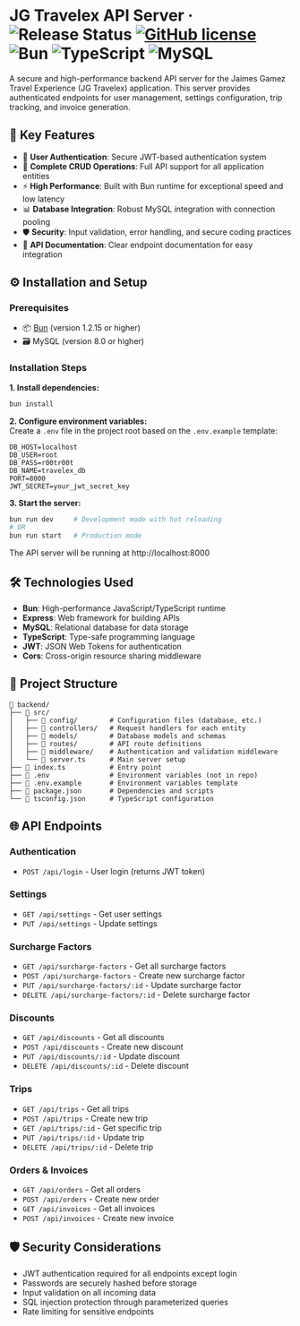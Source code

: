 # JG Travelex API Server &middot; ![Release Status](https://img.shields.io/badge/release-v1.0.0-brightgreen) [![GitHub license](https://img.shields.io/badge/license-MIT-lightgrey.svg)](LICENSE) ![Bun](https://img.shields.io/badge/Bun-1.2.15-f9f1e1) ![TypeScript](https://img.shields.io/badge/TypeScript-5.0-3178c6) ![MySQL](https://img.shields.io/badge/MySQL-8.0-4479a1)

A secure and high-performance backend API server for the Jaimes Gamez Travel Experience (JG Travelex) application. This server provides authenticated endpoints for user management, settings configuration, trip tracking, and invoice generation.

## :rocket: Key Features

- 🔐 **User Authentication**: Secure JWT-based authentication system
- 🔄 **Complete CRUD Operations**: Full API support for all application entities
- ⚡ **High Performance**: Built with Bun runtime for exceptional speed and low latency
- 📊 **Database Integration**: Robust MySQL integration with connection pooling
- 🛡️ **Security**: Input validation, error handling, and secure coding practices
- 📝 **API Documentation**: Clear endpoint documentation for easy integration

## :gear: Installation and Setup

### Prerequisites
- 📦 [Bun](https://bun.sh/) (version 1.2.15 or higher)
- 🗃️ MySQL (version 8.0 or higher)

### Installation Steps

**1. Install dependencies:**
```bash
bun install
```

**2. Configure environment variables:**  
Create a `.env` file in the project root based on the `.env.example` template:
```
DB_HOST=localhost
DB_USER=root
DB_PASS=r00tr00t
DB_NAME=travelex_db
PORT=8000
JWT_SECRET=your_jwt_secret_key
```

**3. Start the server:**
```bash
bun run dev     # Development mode with hot reloading
# OR
bun run start   # Production mode
```

The API server will be running at http://localhost:8000

## :hammer_and_wrench: Technologies Used

- **Bun**: High-performance JavaScript/TypeScript runtime
- **Express**: Web framework for building APIs
- **MySQL**: Relational database for data storage
- **TypeScript**: Type-safe programming language
- **JWT**: JSON Web Tokens for authentication
- **Cors**: Cross-origin resource sharing middleware

## :file_folder: Project Structure

```
📂 backend/
├── 📁 src/
│   ├── 📁 config/        # Configuration files (database, etc.)
│   ├── 📁 controllers/   # Request handlers for each entity
│   ├── 📁 models/        # Database models and schemas
│   ├── 📁 routes/        # API route definitions
│   ├── 📁 middleware/    # Authentication and validation middleware
│   └── 📄 server.ts      # Main server setup
├── 📄 index.ts           # Entry point
├── 📄 .env               # Environment variables (not in repo)
├── 📄 .env.example       # Environment variables template
├── 📄 package.json       # Dependencies and scripts
└── 📄 tsconfig.json      # TypeScript configuration
```

## :globe_with_meridians: API Endpoints

### Authentication
- `POST /api/login` - User login (returns JWT token)

### Settings
- `GET /api/settings` - Get user settings
- `PUT /api/settings` - Update settings

### Surcharge Factors
- `GET /api/surcharge-factors` - Get all surcharge factors
- `POST /api/surcharge-factors` - Create new surcharge factor
- `PUT /api/surcharge-factors/:id` - Update surcharge factor
- `DELETE /api/surcharge-factors/:id` - Delete surcharge factor

### Discounts
- `GET /api/discounts` - Get all discounts
- `POST /api/discounts` - Create new discount
- `PUT /api/discounts/:id` - Update discount
- `DELETE /api/discounts/:id` - Delete discount

### Trips
- `GET /api/trips` - Get all trips
- `POST /api/trips` - Create new trip
- `GET /api/trips/:id` - Get specific trip
- `PUT /api/trips/:id` - Update trip
- `DELETE /api/trips/:id` - Delete trip

### Orders & Invoices
- `GET /api/orders` - Get all orders
- `POST /api/orders` - Create new order
- `GET /api/invoices` - Get all invoices
- `POST /api/invoices` - Create new invoice

## :shield: Security Considerations

- JWT authentication required for all endpoints except login
- Passwords are securely hashed before storage
- Input validation on all incoming data
- SQL injection protection through parameterized queries
- Rate limiting for sensitive endpoints
